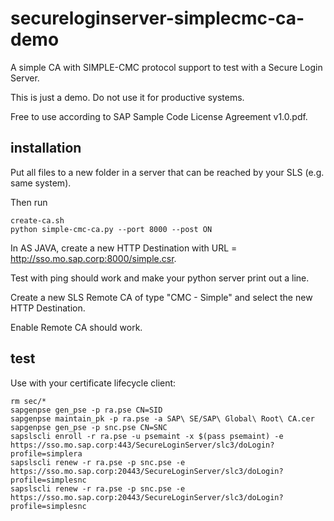 # secureloginserver-simplecmc-ca-demo
A simple CA with SIMPLE-CMC protocol support to test with a Secure Login Server.

This is just a demo. Do not use it for productive systems.

Free to use according to SAP Sample Code License Agreement v1.0.pdf.

## installation
Put all files to a new folder in a server that can be reached by your SLS (e.g. same system).

Then run
```
create-ca.sh
python simple-cmc-ca.py --port 8000 --post ON
```

In AS JAVA, create a new HTTP Destination with URL = http://sso.mo.sap.corp:8000/simple.csr.

Test with ping should work and make your python server print out a line.

Create a new SLS Remote CA of type "CMC - Simple" and select the new HTTP Destination.

Enable Remote CA should work.

## test
Use with your certificate lifecycle client:

```
rm sec/*
sapgenpse gen_pse -p ra.pse CN=SID
sapgenpse maintain_pk -p ra.pse -a SAP\ SE/SAP\ Global\ Root\ CA.cer 
sapgenpse gen_pse -p snc.pse CN=SNC
sapslscli enroll -r ra.pse -u psemaint -x $(pass psemaint) -e https://sso.mo.sap.corp:443/SecureLoginServer/slc3/doLogin?profile=simplera
sapslscli renew -r ra.pse -p snc.pse -e https://sso.mo.sap.corp:20443/SecureLoginServer/slc3/doLogin?profile=simplesnc
sapslscli renew -r ra.pse -p snc.pse -e https://sso.mo.sap.corp:20443/SecureLoginServer/slc3/doLogin?profile=simplesnc
